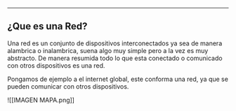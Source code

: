 
---
## ¿Que es una Red?

Una red es un conjunto de dispositivos interconectados ya sea de manera alambrica o inalambrica, suena algo muy simple pero a la vez es muy abstracto. De manera resumida todo lo que esta conectado o comunicado con otros dispositivos es una red. 

Pongamos de ejemplo a el internet global, este conforma una red, ya que se pueden comunicar con otros dispositivos.

![[IMAGEN MAPA.png]]